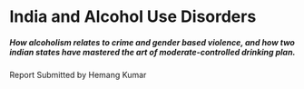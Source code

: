 # India and Alcohol Use Disorders

##### How alcoholism relates to crime and gender based violence, and how two indian states have mastered the art of moderate-controlled drinking plan.

Report Submitted by Hemang Kumar